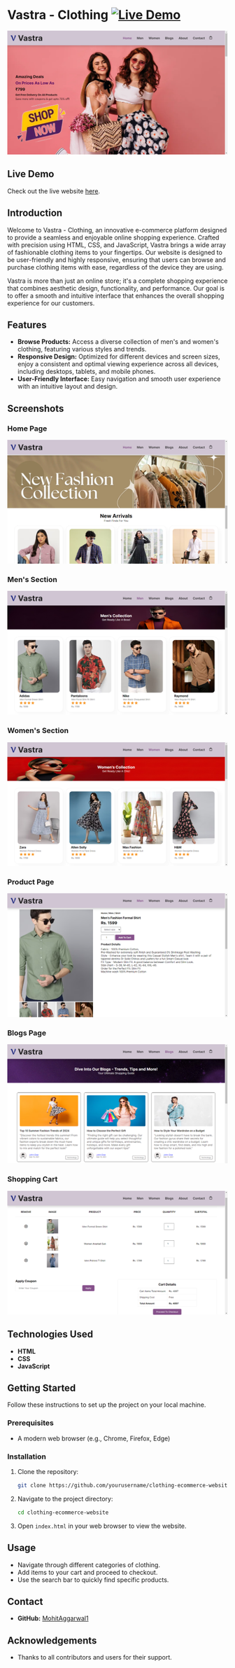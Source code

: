 # Vastra - Clothing [![Live Demo](https://img.shields.io/badge/Live%20Demo-Visit-blue)](https://github.com/MohitAggarwal1/Vastra/)

![Vastra - Clothing](./img/misc/index.png)

## Live Demo

Check out the live website [here](https://github.com/MohitAggarwal1/Vastra/).

## Introduction

Welcome to Vastra - Clothing, an innovative e-commerce platform designed to provide a seamless and enjoyable online shopping experience. Crafted with precision using HTML, CSS, and JavaScript, Vastra brings a wide array of fashionable clothing items to your fingertips. Our website is designed to be user-friendly and highly responsive, ensuring that users can browse and purchase clothing items with ease, regardless of the device they are using.

Vastra is more than just an online store; it's a complete shopping experience that combines aesthetic design, functionality, and performance. Our goal is to offer a smooth and intuitive interface that enhances the overall shopping experience for our customers.

## Features

- **Browse Products:** Access a diverse collection of men's and women's clothing, featuring various styles and trends.
- **Responsive Design:** Optimized for different devices and screen sizes, enjoy a consistent and optimal viewing experience across all devices, including desktops, tablets, and mobile phones.
- **User-Friendly Interface:** Easy navigation and smooth user experience with an intuitive layout and design.

## Screenshots

### Home Page
![Home Page](./img/misc/home.png)

### Men's Section
![Men's Section](./img/misc/men.png)

### Women's Section
![Women's Section](./img/misc/women.png)

### Product Page
![Product Page](./img/misc/product.png)

### Blogs Page
![Blogs Page](./img/misc/blog.png)

### Shopping Cart
![Shopping Cart](./img/misc/cart.png)

## Technologies Used

- **HTML**
- **CSS**
- **JavaScript**

## Getting Started

Follow these instructions to set up the project on your local machine.

### Prerequisites

- A modern web browser (e.g., Chrome, Firefox, Edge)

### Installation

1. Clone the repository:
    ```sh
    git clone https://github.com/yourusername/clothing-ecommerce-website.git
    ```

2. Navigate to the project directory:
    ```sh
    cd clothing-ecommerce-website
    ```

3. Open `index.html` in your web browser to view the website.

## Usage

- Navigate through different categories of clothing.
- Add items to your cart and proceed to checkout.
- Use the search bar to quickly find specific products.

## Contact

- **GitHub:** [MohitAggarwal1](https://github.com/MohitAggarwal1)

## Acknowledgements

- Thanks to all contributors and users for their support.

